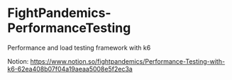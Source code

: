 # FightPandemics-PerformanceTesting
Performance and load testing framework with k6

Notion: https://www.notion.so/fightpandemics/Performance-Testing-with-k6-62ea408b07f04a19aeaa5008e5f2ec3a
